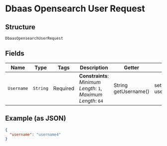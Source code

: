 
# Dbaas Opensearch User Request

## Structure

`DbaasOpensearchUserRequest`

## Fields

| Name | Type | Tags | Description | Getter | Setter |
|  --- | --- | --- | --- | --- | --- |
| `Username` | `String` | Required | **Constraints**: *Minimum Length*: `1`, *Maximum Length*: `64` | String getUsername() | setUsername(String username) |

## Example (as JSON)

```json
{
  "username": "username4"
}
```

